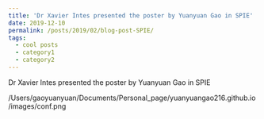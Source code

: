 ```yaml
---
title: 'Dr Xavier Intes presented the poster by Yuanyuan Gao in SPIE'
date: 2019-12-10
permalink: /posts/2019/02/blog-post-SPIE/
tags:
  - cool posts
  - category1
  - category2
---
```

Dr Xavier Intes presented the poster by Yuanyuan Gao in SPIE

/Users/gaoyuanyuan/Documents/Personal_page/yuanyuangao216.github.io/images/conf.png
